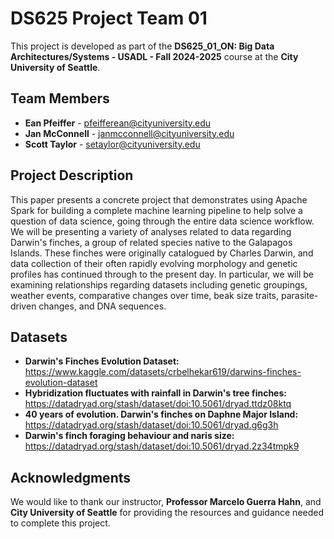 # **DS625 Project Team 01**

This project is developed as part of the **DS625_01_ON: Big Data Architectures/Systems - USADL - Fall 2024-2025** course at the **City University of Seattle**.

## **Team Members**

- **Ean Pfeiffer** - [pfeifferean@cityuniversity.edu](mailto:pfeifferean@cityuniversity.edu)
- **Jan McConnell** - [janmcconnell@cityuniversity.edu](mailto:janmcconnell@cityuniversity.edu)
- **Scott Taylor** - [setaylor@cityuniversity.edu](mailto:setaylor@cityuniversity.edu)

## **Project Description**

This paper presents a concrete project that demonstrates using Apache Spark for building a complete machine learning pipeline to help solve a question of data science, going through the entire data science workflow. We will be presenting a variety of analyses related to data regarding Darwin's finches, a group of related species native to the Galapagos Islands. These finches were originally catalogued by Charles Darwin, and data collection of their often rapidly evolving morphology and genetic profiles has continued through to the present day. In particular, we will be examining relationships regarding datasets including genetic groupings, weather events, comparative changes over time, beak size traits, parasite-driven changes, and DNA sequences.

## **Datasets**

- **Darwin's Finches Evolution Dataset:** https://www.kaggle.com/datasets/crbelhekar619/darwins-finches-evolution-dataset
- **Hybridization fluctuates with rainfall in Darwin's tree finches:** https://datadryad.org/stash/dataset/doi:10.5061/dryad.ttdz08ktq
- **40 years of evolution. Darwin's finches on Daphne Major Island:** https://datadryad.org/stash/dataset/doi:10.5061/dryad.g6g3h
- **Darwin's finch foraging behaviour and naris size:** https://datadryad.org/stash/dataset/doi:10.5061/dryad.2z34tmpk9

## **Acknowledgments**

We would like to thank our instructor, **Professor Marcelo Guerra Hahn**, and **City University of Seattle** for providing the resources and guidance needed to complete this project.
